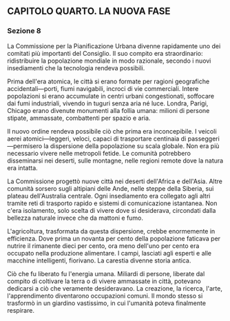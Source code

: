 ## CAPITOLO QUARTO. LA NUOVA FASE

### Sezione 8

La Commissione per la Pianificazione Urbana divenne rapidamente uno dei comitati più importanti del Consiglio. Il suo compito era straordinario: ridistribuire la popolazione mondiale in modo razionale, secondo i nuovi insediamenti che la tecnologia rendeva possibili.

Prima dell'era atomica, le città si erano formate per ragioni geografiche accidentali—porti, fiumi navigabili, incroci di vie commerciali. Intere popolazioni si erano accumulate in centri urbani congestionati, soffocare dai fumi industriali, vivendo in tuguri senza aria né luce. Londra, Parigi, Chicago erano divenute monumenti alla follia umana: milioni di persone stipate, ammassate, combattenti per spazio e aria.

Il nuovo ordine rendeva possibile ciò che prima era inconcepibile. I veicoli aerei atomici—leggeri, veloci, capaci di trasportare centinaia di passeggeri—permisero la dispersione della popolazione su scala globale. Non era più necessario vivere nelle metropoli fetide. Le comunità potrebbero disseminarsi nei deserti, sulle montagne, nelle regioni remote dove la natura era intatta.

La Commissione progettò nuove città nei deserti dell'Africa e dell'Asia. Altre comunità sorsero sugli altipiani delle Ande, nelle steppe della Siberia, sui plateau dell'Australia centrale. Ogni insediamento era collegato agli altri tramite reti di trasporto rapido e sistemi di comunicazione istantanea. Non c'era isolamento, solo scelta di vivere dove si desiderava, circondati dalla bellezza naturale invece che da mattoni e fumo.

L'agricoltura, trasformata da questa dispersione, crebbe enormemente in efficienza. Dove prima un novanta per cento della popolazione faticava per nutrire il rimanente dieci per cento, ora meno dell'uno per cento era occupato nella produzione alimentare. I campi, lasciati agli esperti e alle macchine intelligenti, fiorivano. La carestia divenne storia antica.

Ciò che fu liberato fu l'energia umana. Miliardi di persone, liberate dal compito di coltivare la terra o di vivere ammassate in città, potevano dedicarsi a ciò che veramente desideravano. La creazione, la ricerca, l'arte, l'apprendimento diventarono occupazioni comuni. Il mondo stesso si trasformò in un giardino vastissimo, in cui l'umanità poteva finalmente respirare.
